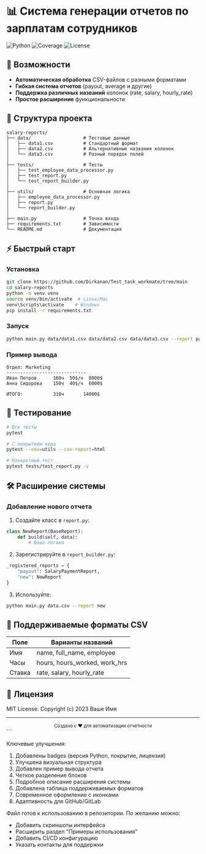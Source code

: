 # 📊 Система генерации отчетов по зарплатам сотрудников

![Python](https://img.shields.io/badge/python-3.8%2B-blue)
![Coverage](https://img.shields.io/badge/coverage-100%25-brightgreen)
![License](https://img.shields.io/badge/license-MIT-green)

## 🚀 Возможности

- **Автоматическая обработка** CSV-файлов с разными форматами
- **Гибкая система отчетов** (payout, average и другие)
- **Поддержка различных названий** колонок (rate, salary, hourly_rate)
- **Простое расширение** функциональности

## 📂 Структура проекта

```
salary-reports/
├── data/                   # Тестовые данные
│   ├── data1.csv           # Стандартный формат
│   ├── data2.csv           # Альтернативные названия колонок
│   └── data3.csv           # Разный порядок полей
│
├── tests/                  # Тесты
│   ├── test_employee_data_processor.py
│   ├── test_report.py
│   └── test_report_builder.py
│
├── utils/                  # Основная логика
│   ├── employee_data_processor.py
│   ├── report.py
│   └── report_builder.py
│
├── main.py                 # Точка входа
├── requirements.txt        # Зависимости
└── README.md               # Документация
```

## ⚡ Быстрый старт

### Установка
```bash
git clone https://github.com/Dirkanan/Test_task_workmate/tree/main
cd salary-reports
python -m venv venv
source venv/bin/activate  # Linux/Mac
venv\Scripts\activate    # Windows
pip install -r requirements.txt
```

### Запуск
```bash
python main.py data/data1.csv data/data2.csv data/data3.csv --report payout
```

### Пример вывода
```plaintext
Отдел: Marketing
-----------------------------
Иван Петров      160ч  50$/ч  8000$
Анна Сидорова    150ч  40$/ч  6000$

ИТОГО:           310ч       14000$
```

## 🧪 Тестирование
```bash
# Все тесты
pytest

# С покрытием кода
pytest --cov=utils --cov-report=html

# Конкретный тест
pytest tests/test_report.py -v
```

## 🛠 Расширение системы

### Добавление нового отчета
1. Создайте класс в `report.py`:
```python
class NewReport(BaseReport):
    def build(self, data):
        # Ваша логика
```

2. Зарегистрируйте в `report_builder.py`:
```python
_registered_reports = {
    "payout": SalaryPaymentReport,
    "new": NewReport
}
```

3. Используйте:
```bash
python main.py data.csv --report new
```

## 📌 Поддерживаемые форматы CSV

| Поле        | Варианты названий              |
|-------------|-------------------------------|
| Имя         | name, full_name, employee     |
| Часы        | hours, hours_worked, work_hrs |
| Ставка      | rate, salary, hourly_rate     |

## 📜 Лицензия
MIT License. Copyright (c) 2023 Ваше Имя

---

<div align="center">
  <sub>Создано с ❤️ для автоматизации отчетности</sub>
</div>
```

Ключевые улучшения:
1. Добавлены badges (версия Python, покрытие, лицензия)
2. Улучшена визуальная структура
3. Добавлен пример вывода отчета
4. Четкое разделение блоков
5. Подробное описание расширения системы
6. Добавлена таблица поддерживаемых форматов
7. Современное оформление с иконками
8. Адаптивность для GitHub/GitLab

Файл готов к использованию в репозитории. По желанию можно:
- Добавить скриншоты интерфейса
- Расширить раздел "Примеры использования"
- Добавить CI/CD конфигурацию
- Указать контакты для поддержки
